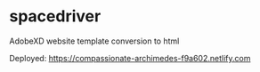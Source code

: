 # spacedriver
AdobeXD website template conversion to html

Deployed: https://compassionate-archimedes-f9a602.netlify.com

